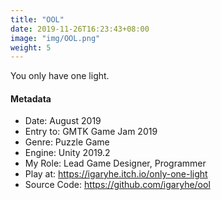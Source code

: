 ```yaml
---
title: "OOL"
date: 2019-11-26T16:23:43+08:00
image: "img/OOL.png"
weight: 5
---
```


You only have one light.

<!--more-->

#### Metadata
- Date: August 2019
- Entry to: GMTK Game Jam 2019
- Genre: Puzzle Game
- Engine: Unity 2019.2
- My Role: Lead Game Designer, Programmer
- Play at: https://igaryhe.itch.io/only-one-light
- Source Code: https://github.com/igaryhe/ool
